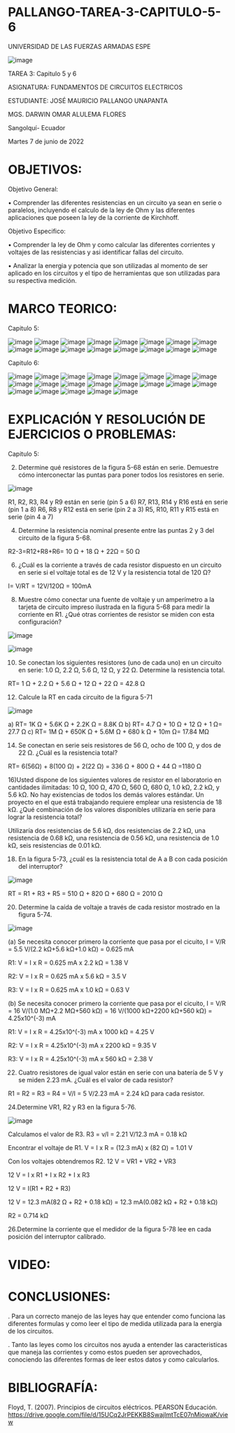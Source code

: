 # PALLANGO-TAREA-3-CAPITULO-5-6

UNIVERSIDAD DE LAS FUERZAS ARMADAS ESPE



![image](https://user-images.githubusercontent.com/105695077/169195292-caeb0d12-8f66-4f08-bb58-2efffc44ccf5.png)




TAREA 3: Capitulo 5 y 6 



ASIGNATURA: FUNDAMENTOS DE CIRCUITOS ELECTRICOS

ESTUDIANTE: JOSÉ MAURICIO PALLANGO UNAPANTA

MGS. DARWIN OMAR ALULEMA FLORES

Sangolquí- Ecuador

Martes 7 de junio de 2022

# OBJETIVOS:

Objetivo General:

• Comprender las diferentes resistencias en un circuito ya sean en serie o paralelos, incluyendo el calculo de la ley de Ohm y las diferentes aplicaciones que poseen la ley de la corriente de Kirchhoff.

Objetivo Especifico:

• Comprender la ley de Ohm y como calcular las diferentes corrientes y voltajes de las resistencias y asi identificar fallas del circuito.

• Analizar la energia y potencia que son utilizadas al momento de ser aplicado en los circuitos y el tipo de herramientas que son utilizadas para su respectiva medición.

# MARCO TEORICO:

Capitulo 5:

![image](https://user-images.githubusercontent.com/105695077/172408754-0f65e106-989a-4891-a537-15afd5077380.png)
![image](https://user-images.githubusercontent.com/105695077/172408883-d6163aa6-b86a-4c67-a2e0-30859fc77ce9.png)
![image](https://user-images.githubusercontent.com/105695077/172408969-fe5e44b9-bdea-4719-952a-25bfd15c3be2.png)
![image](https://user-images.githubusercontent.com/105695077/172409068-8244c68d-f5e9-472d-abf2-fb36c35c94bb.png)
![image](https://user-images.githubusercontent.com/105695077/172409178-5815d939-83c4-4aa0-a128-943ba69fb1ee.png)
![image](https://user-images.githubusercontent.com/105695077/172409234-312424c4-49ec-4705-8be8-3e6fcd9b358a.png)
![image](https://user-images.githubusercontent.com/105695077/172409303-12a5ef89-dc60-4e6c-bad5-fafdf74e48f6.png)
![image](https://user-images.githubusercontent.com/105695077/172409376-ca9b5f8c-f696-432e-b72e-cc778ce9ae3d.png)
![image](https://user-images.githubusercontent.com/105695077/172409449-adefa182-1b29-4412-a1cc-3a95045735bf.png)
![image](https://user-images.githubusercontent.com/105695077/172409505-04dfd975-c5cc-48a0-95ed-d33a7125fa95.png)
![image](https://user-images.githubusercontent.com/105695077/172409560-f0ef4a2e-3c5c-4cb2-b516-d35a4c0adfc5.png)
![image](https://user-images.githubusercontent.com/105695077/172409621-5add14fb-c4b6-4d57-b188-c184355c49af.png)
![image](https://user-images.githubusercontent.com/105695077/172409703-95d6b2b4-4b04-4935-a5a5-29e891a4bcbf.png)
![image](https://user-images.githubusercontent.com/105695077/172409785-e0af480e-0d22-4ca5-9761-b23c33fdf5e4.png)
![image](https://user-images.githubusercontent.com/105695077/172409898-ea9310cd-2a13-4462-97c3-50c23b6e75e8.png)
![image](https://user-images.githubusercontent.com/105695077/172409976-e562da3a-7f01-4769-937d-5656e8ef7e4b.png)

Capitulo 6:

![image](https://user-images.githubusercontent.com/105695077/172324357-9362e0d8-c9db-40a6-a0b6-baa523df18c8.png)
![image](https://user-images.githubusercontent.com/105695077/172324501-2f2ab47d-bd47-4f3e-af13-a2ab69e278b8.png)
![image](https://user-images.githubusercontent.com/105695077/172324634-805951ca-46e6-4768-aaa4-c6a5826f63d4.png)
![image](https://user-images.githubusercontent.com/105695077/172324715-8efd551d-a5d7-4f17-97e0-90c33558808f.png)
![image](https://user-images.githubusercontent.com/105695077/172324807-8ba34a2e-cc0a-4b6c-985c-e2dcb58809ea.png)
![image](https://user-images.githubusercontent.com/105695077/172324862-c698bc5c-6842-452e-b5ce-8d0785fb5e80.png)
![image](https://user-images.githubusercontent.com/105695077/172324908-3ea931b1-3403-4c24-ac30-f23f307317db.png)
![image](https://user-images.githubusercontent.com/105695077/172324964-f814b8e2-b9e9-4161-b864-edceb15333af.png)
![image](https://user-images.githubusercontent.com/105695077/172325013-39f9192a-86d4-425a-baad-2c431c7a3d13.png)
![image](https://user-images.githubusercontent.com/105695077/172325064-361745a7-a503-4973-b1a6-903f2aa0fc20.png)
![image](https://user-images.githubusercontent.com/105695077/172325122-1dd0ca7c-ea07-4c3c-882b-dcb232ff5d6d.png)
![image](https://user-images.githubusercontent.com/105695077/172325424-3c8321ce-7584-463e-bb1e-cacc4da8c6c5.png)
![image](https://user-images.githubusercontent.com/105695077/172325468-cf517cd1-5307-4661-8d75-2785224d2f21.png)
![image](https://user-images.githubusercontent.com/105695077/172325525-30a5af0f-c0f2-42b4-99a6-938a0282dd41.png)
![image](https://user-images.githubusercontent.com/105695077/172325585-a0447cb8-d8c9-4e80-a329-074448ba4120.png)
![image](https://user-images.githubusercontent.com/105695077/172325634-2146095a-b9fc-431b-a2ad-c744809c16fc.png)
![image](https://user-images.githubusercontent.com/105695077/172325704-2b3fc8f6-2ad8-40ed-8285-4a78d1012852.png)
![image](https://user-images.githubusercontent.com/105695077/172325772-9e9e5e27-f19a-421a-a949-2e256a7e43b6.png)
![image](https://user-images.githubusercontent.com/105695077/172325829-07527781-35c9-46a1-8bcf-8ecddd7ee416.png)
![image](https://user-images.githubusercontent.com/105695077/172325905-28aeabcd-64ab-4d7d-85a5-46aadaf71d4d.png)
![image](https://user-images.githubusercontent.com/105695077/172325988-48a54244-9667-4354-9b4f-220bae32927b.png)

# EXPLICACIÓN Y RESOLUCIÓN DE EJERCICIOS O PROBLEMAS:

Capitulo 5:

2) Determine qué resistores de la figura 5-68 están en serie. Demuestre cómo interconectar las puntas para poner todos los resistores en serie.

![image](https://user-images.githubusercontent.com/105695077/172428921-ee283a30-8d6e-4ddd-a7c9-85cfd0797d78.png)

R1, R2, R3, R4 y R9 están en serie (pin 5 a 6)
R7, R13, R14 y R16 está en serie (pin 1 a 8)
R6, R8 y R12 está en serie (pin 2 a 3)
R5, R10, R11 y R15 está en serie (pin 4 a 7) 

4) Determine la resistencia nominal presente entre las puntas 2 y 3 del circuito de la figura 5-68.

R2-3=R12+R8+R6= 10 Ω + 18 Ω + 22Ω = 50 Ω

6) ¿Cuál es la corriente a través de cada resistor dispuesto en un circuito en serie si el voltaje total es de 12 V y la resistencia total de 120 Ω?

I= V/RT = 12V/120Ω = 100mA

8) Muestre cómo conectar una fuente de voltaje y un amperímetro a la tarjeta de circuito impreso ilustrada en la figura 5-68 para medir la corriente en R1. ¿Qué otras corrientes de resistor se miden con esta configuración?
 
 ![image](https://user-images.githubusercontent.com/105695077/172429043-2e9dbb36-6c77-4b3b-9c0b-b3cbdd096206.png)
 
 ![image](https://user-images.githubusercontent.com/105695077/172429092-d47bffc0-42bf-4a68-8a98-c9d38c32424b.png)
 
10) Se conectan los siguientes resistores (uno de cada uno) en un circuito en serie: 1.0 Ω, 2.2 Ω, 5.6 Ω, 12 Ω, y 22 Ω. Determine la resistencia total.

RT= 1 Ω + 2.2 Ω + 5.6 Ω + 12 Ω + 22 Ω = 42.8 Ω

12) Calcule la RT en cada circuito de la figura 5-71

![image](https://user-images.githubusercontent.com/105695077/172429149-346e0e0a-de6e-40a6-9b83-3ad4e799066e.png)
 
a)	RT= 1K Ω + 5.6K Ω + 2.2K Ω = 8.8K Ω
b)	RT= 4.7 Ω + 10 Ω + 12 Ω + 1 Ω= 27.7 Ω
c)	RT= 1M Ω + 650K Ω + 5.6M Ω + 680 k Ω + 10m Ω= 17.84 MΩ

14) Se conectan en serie seis resistores de 56 Ω, ocho de 100 Ω, y dos de 22 Ω. ¿Cuál es la resistencia total?

RT= 6(56Ω) + 8(100 Ω) + 2(22 Ω) = 336 Ω + 800 Ω + 44 Ω =1180 Ω

16)Usted dispone de los siguientes valores de resistor en el laboratorio en cantidades ilimitadas: 10 Ω, 100 Ω, 470 Ω, 560 Ω, 680 Ω, 1.0 kΩ, 2.2 kΩ, y 5.6 kΩ. No hay existencias de todos los demás valores estándar. Un proyecto en el que está trabajando requiere emplear una resistencia de 18 kΩ. ¿Qué combinación de los valores disponibles utilizaría en serie para lograr la resistencia total?

Utilizaría dos resistencias de 5.6 kΩ, dos resistencias de 2.2 kΩ, una resistencia de 0.68 kΩ, una resistencia de 0.56 kΩ, una resistencia de 1.0 kΩ, seis resistencias de 0.01 kΩ.

18) En la figura 5-73, ¿cuál es la resistencia total de A a B con cada posición del interruptor?

![image](https://user-images.githubusercontent.com/105695077/172430269-2e8ea169-8e29-4cfe-9509-c05899c3f7c0.png)

RT = R1 + R3 + R5 = 510 Ω + 820 Ω + 680 Ω = 2010 Ω

20) Determine la caída de voltaje a través de cada resistor mostrado en la figura 5-74.

![image](https://user-images.githubusercontent.com/105695077/172430434-a73bb23a-accb-4645-b21c-cf7fbc86e0b7.png)

(a) Se necesita conocer primero la corriente que pasa por el cicuito, I = V/R = 5.5 V/(2.2 kΩ+5.6 kΩ+1.0 kΩ) = 0.625 mA

R1: V = I x R = 0.625 mA x 2.2 kΩ = 1.38 V

R2: V = I x R = 0.625 mA x 5.6 kΩ = 3.5 V

R3: V = I x R = 0.625 mA x 1.0 kΩ = 0.63 V

(b) Se necesita conocer primero la corriente que pasa por el cicuito, I = V/R = 16 V/(1.0 MΩ+2.2 MΩ+560 kΩ) = 16 V/(1000 kΩ+2200 kΩ+560 kΩ) = 4.25x10^(-3) mA

R1: V = I x R = 4.25x10^(-3) mA x 1000 kΩ = 4.25 V

R2: V = I x R = 4.25x10^(-3) mA x 2200 kΩ = 9.35 V

R3: V = I x R = 4.25x10^(-3) mA x 560 kΩ = 2.38 V

22) Cuatro resistores de igual valor están en serie con una batería de 5 V y se miden 2.23 mA. ¿Cuál es el valor de cada resistor?

R1 = R2 = R3 = R4 = V/I = 5 V/2.23 mA = 2.24 kΩ para cada resistor.

24.Determine VR1, R2 y R3 en la figura 5-76.

![image](https://user-images.githubusercontent.com/105695077/172430968-6e40f99d-f832-4b36-b9d5-98d219a35a5b.png)

Calculamos el valor de R3.
R3 = v/I = 2.21 V/12.3 mA = 0.18 kΩ

Encontrar el voltaje de R1.
V = I x R = (12.3 mA) x (82 Ω) = 1.01 V

Con los voltajes obtendremos R2.
12 V = VR1 + VR2 + VR3

12 V = I x R1 + I x R2 + I x R3

12 V = I(R1 + R2 + R3)

12 V = 12.3 mA(82 Ω + R2 + 0.18 kΩ) = 12.3 mA(0.082 kΩ + R2 + 0.18 kΩ)

R2 = 0.714 kΩ

26.Determine la corriente que el medidor de la figura 5-78 lee en cada posición del interruptor calibrado.



# VIDEO:

# CONCLUSIONES:
. Para un correcto manejo de las leyes hay que entender como funciona las diferentes formulas y como leer el tipo de medida utilizada para la energia de los circuitos.

. Tanto las leyes como los circuitos nos ayuda a entender las caracteristicas que maneja las corrientes y como estos pueden ser aprovechados, conociendo las diferentes formas de leer estos datos y como calcularlos.

# BIBLIOGRAFÍA:

Floyd, T. (2007). Principios de circuitos eléctricos. PEARSON Educación. https://drive.google.com/file/d/15UCq2JrPEKKB8SwajlmtTcE07nMiowaK/view
